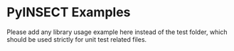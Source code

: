 # PyINSECT Examples

Please add any library usage example here instead of the test folder, which should be used strictly for unit test related files.
